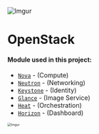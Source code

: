 ![Imgur](https://i.imgur.com/30HoYoj.png)



# OpenStack

#### Module used in this project:


* [`Nova`](https://opendev.org/openstack/puppet-nova/) -  (Compute)
* [`Neutron`](https://opendev.org/openstack/puppet-neutron/) - (Networking)
* [`Keystone`](https://opendev.org/openstack/puppet-keystone/) - (Identity)
* [`Glance`](https://opendev.org/openstack/puppet-glance/) - (Image Service)
* [`Heat`](https://opendev.org/openstack/puppet-heat/) - (Orchestration)
* [`Horizon`](https://opendev.org/openstack/puppet-horizon/) - (Dashboard)



<img src="https://imgur.com/wpuuXzH.png" alt="Imgur" style="zoom: 50%;" />
